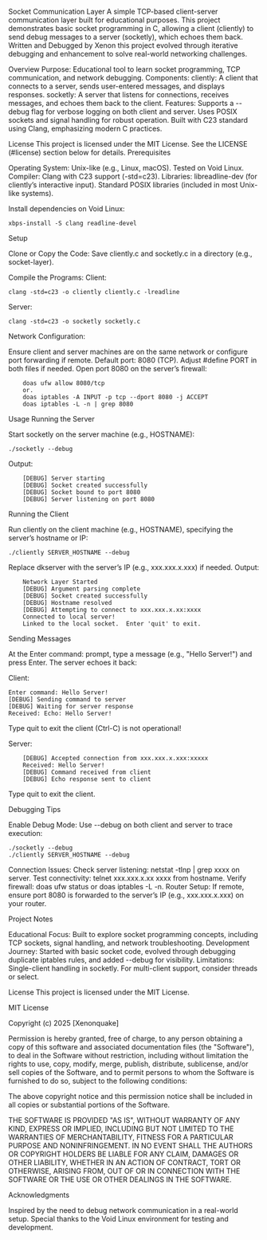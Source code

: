 Socket Communication Layer
A simple TCP-based client-server communication layer built for educational purposes. This project demonstrates basic socket programming in C, allowing a client (cliently) to send debug messages to a server (socketly), which echoes them back. Written and Debugged by Xenon this project evolved through iterative debugging and enhancement to solve real-world networking challenges.

Overview
  Purpose: Educational tool to learn socket programming, TCP communication, and network debugging.
  Components:
        cliently: A client that connects to a server, sends user-entered messages, and displays responses.
        socketly: A server that listens for connections, receives messages, and echoes them back to the client.
  Features:
        Supports a --debug flag for verbose logging on both client and server.
        Uses POSIX sockets and signal handling for robust operation.
        Built with C23 standard using Clang, emphasizing modern C practices.

License
This project is licensed under the MIT License. See the LICENSE (#license) section below for details.
Prerequisites

  Operating System: Unix-like (e.g., Linux, macOS). Tested on Void Linux.
  Compiler: Clang with C23 support (-std=c23).
  Libraries: 
      libreadline-dev (for cliently’s interactive input).
      Standard POSIX libraries (included in most Unix-like systems).

Install dependencies on Void Linux:

    xbps-install -S clang readline-devel

Setup

  Clone or Copy the Code:
  Save cliently.c and socketly.c in a directory (e.g., socket-layer).
  
  Compile the Programs:
  Client:
    
    clang -std=c23 -o cliently cliently.c -lreadline

Server:
    
    clang -std=c23 -o socketly socketly.c

Network Configuration:

  Ensure client and server machines are on the same network or configure port forwarding if remote.
  Default port: 8080 (TCP). Adjust #define PORT in both files if needed.
  Open port 8080 on the server’s firewall:

        doas ufw allow 8080/tcp
        or.
        doas iptables -A INPUT -p tcp --dport 8080 -j ACCEPT
        doas iptables -L -n | grep 8080


Usage
Running the Server

  Start socketly on the server machine (e.g., HOSTNAME):

    ./socketly --debug

  Output:

        [DEBUG] Server starting
        [DEBUG] Socket created successfully
        [DEBUG] Socket bound to port 8080
        [DEBUG] Server listening on port 8080

Running the Client

  Run cliently on the client machine (e.g., HOSTNAME), specifying the server’s hostname or IP:

    ./cliently SERVER_HOSTNAME --debug

  Replace dkserver with the server’s IP (e.g., xxx.xxx.x.xxx) if needed.
  Output:

        Network Layer Started
        [DEBUG] Argument parsing complete
        [DEBUG] Socket created successfully
        [DEBUG] Hostname resolved
        [DEBUG] Attempting to connect to xxx.xxx.x.xx:xxxx
        Connected to local server!
        Linked to the local socket.  Enter 'quit' to exit.

Sending Messages

  At the Enter command: prompt, type a message (e.g., "Hello Server!") and press Enter.
  The server echoes it back:
  
Client:

    Enter command: Hello Server!
    [DEBUG] Sending command to server
    [DEBUG] Waiting for server response
    Received: Echo: Hello Server!

  Type quit to exit the client (Ctrl-C) is not operational! 

Server:

        [DEBUG] Accepted connection from xxx.xxx.x.xxx:xxxxx
        Received: Hello Server!
        [DEBUG] Command received from client
        [DEBUG] Echo response sent to client

  Type quit to exit the client.

Debugging Tips

  Enable Debug Mode: Use --debug on both client and server to trace execution:

    ./socketly --debug
    ./cliently SERVER_HOSTNAME --debug

  Connection Issues:
        Check server listening: netstat -tlnp | grep xxxx on server.
        Test connectivity: telnet xxx.xxx.x.xx xxxx from hostname.
        Verify firewall: doas ufw status or doas iptables -L -n.
    Router Setup: If remote, ensure port 8080 is forwarded to the server’s IP (e.g., xxx.xxx.x.xxx) on your router.

Project Notes

  Educational Focus: Built to explore socket programming concepts, including TCP sockets, signal handling, and network troubleshooting.
  Development Journey: Started with basic socket code, evolved through debugging duplicate iptables rules, and added --debug for visibility.
  Limitations: Single-client handling in socketly. For multi-client support, consider threads or select.

License
This project is licensed under the MIT License.

MIT License

Copyright (c) 2025 [Xenonquake]

Permission is hereby granted, free of charge, to any person obtaining a copy
of this software and associated documentation files (the "Software"), to deal
in the Software without restriction, including without limitation the rights
to use, copy, modify, merge, publish, distribute, sublicense, and/or sell
copies of the Software, and to permit persons to whom the Software is
furnished to do so, subject to the following conditions:

The above copyright notice and this permission notice shall be included in all
copies or substantial portions of the Software.

THE SOFTWARE IS PROVIDED "AS IS", WITHOUT WARRANTY OF ANY KIND, EXPRESS OR
IMPLIED, INCLUDING BUT NOT LIMITED TO THE WARRANTIES OF MERCHANTABILITY,
FITNESS FOR A PARTICULAR PURPOSE AND NONINFRINGEMENT. IN NO EVENT SHALL THE
AUTHORS OR COPYRIGHT HOLDERS BE LIABLE FOR ANY CLAIM, DAMAGES OR OTHER
LIABILITY, WHETHER IN AN ACTION OF CONTRACT, TORT OR OTHERWISE, ARISING FROM,
OUT OF OR IN CONNECTION WITH THE SOFTWARE OR THE USE OR OTHER DEALINGS IN THE
SOFTWARE.

Acknowledgments

  Inspired by the need to debug network communication in a real-world setup.
    Special thanks to the Void Linux environment for testing and development.
